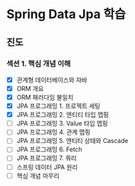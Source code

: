 # Spring Data Jpa 학습

## 진도

### 섹션 1. 핵심 개념 이해

- [x] 관계형 데이터베이스와 자바
- [x] ORM 개요
- [x] ORM 패러다임 불일치
- [x] JPA 프로그래밍 1. 프로젝트 세팅
- [x] JPA 프로그래밍 2. 엔티티 타입 맵핑
- [ ] JPA 프로그래밍 3. Value 타입 맵핑
- [ ] JPA 프로그래밍 4. 관계 맵핑
- [ ] JPA 프로그래밍 5. 엔티티 상태와 Cascade
- [ ] JPA 프로그래밍 6. Fetch
- [ ] JPA 프로그래밍 7. 쿼리
- [ ] 스프링 데이터 JPA 원리
- [ ] 핵심 개념 마무리
